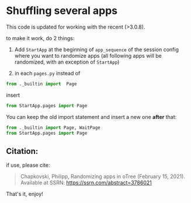 # Shuffling several apps

This code is updated for working with the recent (>3.0.8). 


to make it work, do 2 things:

1. Add `StartApp` at the beginning of `app_sequence` of the session config where you want 
to randomize apps (all following apps will be randomized, with an exception of `StartApp`)

2. in each `pages.py` instead of
```python
from ._builtin import  Page
```
insert 
```python
from StartApp.pages import Page
```

You can keep the old import statement and insert a new one **after** that:

```python
from ._builtin import Page, WaitPage
from StartApp.pages import Page
```


## Citation:
if use, please cite:
> Chapkovski, Philipp, Randomizing apps in oTree (February 15, 2021). Available at SSRN: https://ssrn.com/abstract=3786021

That's it, enjoy!

